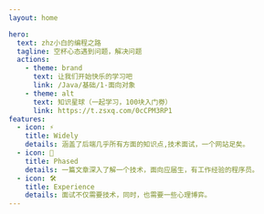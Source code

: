 ```yaml
---
layout: home

hero:
  text: zhz小白的编程之路
  tagline: 空杯心态遇到问题，解决问题
  actions:
    - theme: brand
      text: 让我们开始快乐的学习吧
      link: /Java/基础/1-面向对象
    - theme: alt
      text: 知识星球（一起学习，100块入门劵）
      link: https://t.zsxq.com/0cCPM3RP1
features:
  - icon: ⚡️
    title: Widely
    details: 涵盖了后端几乎所有方面的知识点,技术面试，一个网站足矣。
  - icon: 🖖
    title: Phased
    details: 一篇文章深入了解一个技术，面向应届生，有工作经验的程序员。
  - icon: 🛠️
    title: Experience
    details: 面试不仅需要技术，同时，也需要一些心理博弈。
---
```

